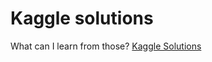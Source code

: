 # Kaggle solutions
What can I learn from those?
[Kaggle Solutions](https://t.co/G1v5UtlA2T?amp=1)

<!-- #p1 #service -->

<!-- {BearID:655E6710-1D12-4542-A637-B56F6A3C30C5-3579-00000066023126EF} -->
